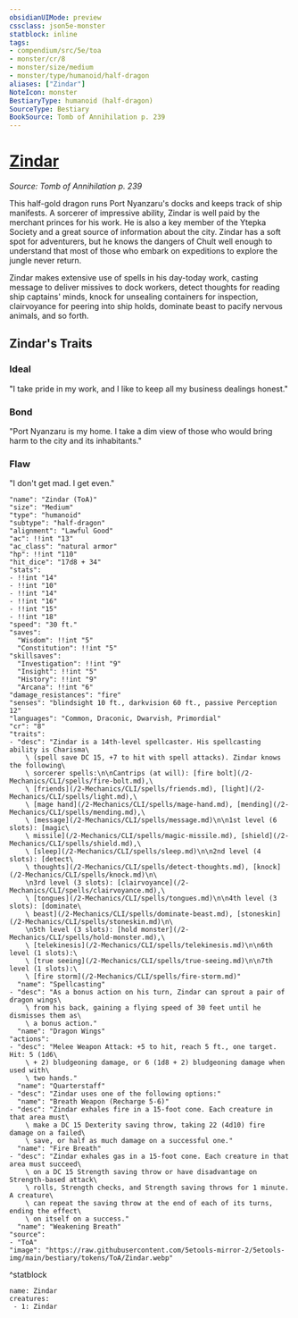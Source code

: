 ```yaml
---
obsidianUIMode: preview
cssclass: json5e-monster
statblock: inline
tags:
- compendium/src/5e/toa
- monster/cr/8
- monster/size/medium
- monster/type/humanoid/half-dragon
aliases: ["Zindar"]
NoteIcon: monster
BestiaryType: humanoid (half-dragon)
SourceType: Bestiary
BookSource: Tomb of Annihilation p. 239
---
```

# [Zindar](2-Mechanics/CLI/bestiary/npc/zindar-toa.md)
*Source: Tomb of Annihilation p. 239*  

This half-gold dragon runs Port Nyanzaru's docks and keeps track of ship manifests. A sorcerer of impressive ability, Zindar is well paid by the merchant princes for his work. He is also a key member of the Ytepka Society and a great source of information about the city. Zindar has a soft spot for adventurers, but he knows the dangers of Chult well enough to understand that most of those who embark on expeditions to explore the jungle never return.

Zindar makes extensive use of spells in his day-today work, casting message to deliver missives to dock workers, detect thoughts for reading ship captains' minds, knock for unsealing containers for inspection, clairvoyance for peering into ship holds, dominate beast to pacify nervous animals, and so forth.

## Zindar's Traits

### Ideal

"I take pride in my work, and I like to keep all my business dealings honest."

### Bond

"Port Nyanzaru is my home. I take a dim view of those who would bring harm to the city and its inhabitants."

### Flaw

"I don't get mad. I get even."

```statblock
"name": "Zindar (ToA)"
"size": "Medium"
"type": "humanoid"
"subtype": "half-dragon"
"alignment": "Lawful Good"
"ac": !!int "13"
"ac_class": "natural armor"
"hp": !!int "110"
"hit_dice": "17d8 + 34"
"stats":
- !!int "14"
- !!int "10"
- !!int "14"
- !!int "16"
- !!int "15"
- !!int "18"
"speed": "30 ft."
"saves":
  "Wisdom": !!int "5"
  "Constitution": !!int "5"
"skillsaves":
  "Investigation": !!int "9"
  "Insight": !!int "5"
  "History": !!int "9"
  "Arcana": !!int "6"
"damage_resistances": "fire"
"senses": "blindsight 10 ft., darkvision 60 ft., passive Perception 12"
"languages": "Common, Draconic, Dwarvish, Primordial"
"cr": "8"
"traits":
- "desc": "Zindar is a 14th-level spellcaster. His spellcasting ability is Charisma\
    \ (spell save DC 15, +7 to hit with spell attacks). Zindar knows the following\
    \ sorcerer spells:\n\nCantrips (at will): [fire bolt](/2-Mechanics/CLI/spells/fire-bolt.md),\
    \ [friends](/2-Mechanics/CLI/spells/friends.md), [light](/2-Mechanics/CLI/spells/light.md),\
    \ [mage hand](/2-Mechanics/CLI/spells/mage-hand.md), [mending](/2-Mechanics/CLI/spells/mending.md),\
    \ [message](/2-Mechanics/CLI/spells/message.md)\n\n1st level (6 slots): [magic\
    \ missile](/2-Mechanics/CLI/spells/magic-missile.md), [shield](/2-Mechanics/CLI/spells/shield.md),\
    \ [sleep](/2-Mechanics/CLI/spells/sleep.md)\n\n2nd level (4 slots): [detect\
    \ thoughts](/2-Mechanics/CLI/spells/detect-thoughts.md), [knock](/2-Mechanics/CLI/spells/knock.md)\n\
    \n3rd level (3 slots): [clairvoyance](/2-Mechanics/CLI/spells/clairvoyance.md),\
    \ [tongues](/2-Mechanics/CLI/spells/tongues.md)\n\n4th level (3 slots): [dominate\
    \ beast](/2-Mechanics/CLI/spells/dominate-beast.md), [stoneskin](/2-Mechanics/CLI/spells/stoneskin.md)\n\
    \n5th level (3 slots): [hold monster](/2-Mechanics/CLI/spells/hold-monster.md),\
    \ [telekinesis](/2-Mechanics/CLI/spells/telekinesis.md)\n\n6th level (1 slots):\
    \ [true seeing](/2-Mechanics/CLI/spells/true-seeing.md)\n\n7th level (1 slots):\
    \ [fire storm](/2-Mechanics/CLI/spells/fire-storm.md)"
  "name": "Spellcasting"
- "desc": "As a bonus action on his turn, Zindar can sprout a pair of dragon wings\
    \ from his back, gaining a flying speed of 30 feet until he dismisses them as\
    \ a bonus action."
  "name": "Dragon Wings"
"actions":
- "desc": "Melee Weapon Attack: +5 to hit, reach 5 ft., one target. Hit: 5 (1d6\
    \ + 2) bludgeoning damage, or 6 (1d8 + 2) bludgeoning damage when used with\
    \ two hands."
  "name": "Quarterstaff"
- "desc": "Zindar uses one of the following options:"
  "name": "Breath Weapon (Recharge 5-6)"
- "desc": "Zindar exhales fire in a 15-foot cone. Each creature in that area must\
    \ make a DC 15 Dexterity saving throw, taking 22 (4d10) fire damage on a failed\
    \ save, or half as much damage on a successful one."
  "name": "Fire Breath"
- "desc": "Zindar exhales gas in a 15-foot cone. Each creature in that area must succeed\
    \ on a DC 15 Strength saving throw or have disadvantage on Strength-based attack\
    \ rolls, Strength checks, and Strength saving throws for 1 minute. A creature\
    \ can repeat the saving throw at the end of each of its turns, ending the effect\
    \ on itself on a success."
  "name": "Weakening Breath"
"source":
- "ToA"
"image": "https://raw.githubusercontent.com/5etools-mirror-2/5etools-img/main/bestiary/tokens/ToA/Zindar.webp"
```
^statblock

```encounter-table
name: Zindar
creatures:
 - 1: Zindar
```